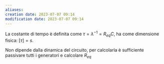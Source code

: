 ```yaml
---
aliases: 
creation date: 2023-07-07 09:14
modification date: 2023-07-07 09:14
---
```


La costante di tempo è definita come $\tau = \lambda^{-1} = R_{eq}C$, ha come dimensione fisica: $[\tau] = s$.

Non dipende dalla dinamica del circuito, per calcolarla è sufficiente passivare tutti i generatori e calcolare $R_{eq}$